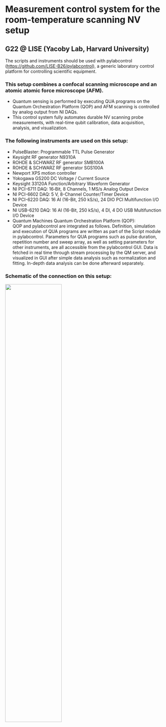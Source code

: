 # Measurement control system for the room-temperature scanning NV setup
## G22 @ LISE (Yacoby Lab, Harvard University)

The scripts and instruments should be used with pylabcontrol (https://github.com/LISE-B26/pylabcontrol), a generic laboratory control platform for controlling scientific equipment. 

### This setup combines a confocal scanning microscope and an atomic atomic force microscope (AFM). 
- Quantum sensing is performed by executing QUA programs on the Quantum Orchestration Platform (QOP) and AFM scanning is controlled by analog output from NI DAQs. 
- This control system fully automates durable NV scanning probe measurements, with real-time qubit calibration, data acquisition, analysis, and visualization.

### The following instruments are used on this setup:

- PulseBlaster: Programmable TTL Pulse Generator<br>
- Keysight RF generator N9310A <br>
- ROHDE & SCHWARZ RF generator SMB100A <br>
- ROHDE & SCHWARZ RF generator SGS100A <br>
- Newport XPS motion controller <br>
- Yokogawa GS200 DC Voltage / Current Source <br>
- Keysight 33120A Function/Arbitrary Waveform Generator <br>
- NI PCI-6711 DAQ: 16‑Bit, 8 Channels, 1 MS/s Analog Output Device <br>
- NI PCI-6602 DAQ: 5 V, 8-Channel Counter/Timer Device <br>
- NI PCI-6220 DAQ: 16 AI (16-Bit, 250 kS/s), 24 DIO PCI Multifunction I/O Device <br>
- NI USB-6210 DAQ: 16 AI (16-Bit, 250 kS/s), 4 DI, 4 DO USB Multifunction I/O Device <br>
- Quantum Machines Quantum Orchestration Platform (QOP):<br>
      QOP and pylabcontrol are integrated as follows. Definition, simulation and execution of QUA programs are written as part of the Script module in pylabcontrol. Parameters for QUA programs such as pulse duration, repetition number and sweep array, as well as setting parameters for other instruments, are all accessible from the pylabcontrol GUI. Data is fetched in real time through stream processing by the QM server, and visualized in GUI after simple data analysis such as normalization and fitting. In-depth data analysis can be done afterward separately.

### Schematic of the connection on this setup:
<img src="https://user-images.githubusercontent.com/29555981/170805568-e9b84cbe-211c-4cb9-97d7-f28d388d6e57.png" width=60% height=60%>


